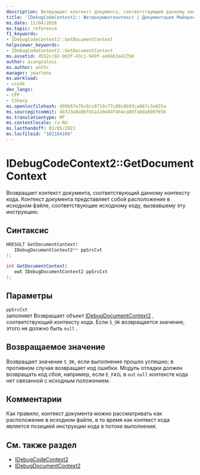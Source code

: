 ```yaml
---
description: Возвращает контекст документа, соответствующий данному контексту кода.
title: 'IDebugCodeContext2:: Жетдокументконтекст | Документация Майкрософт'
ms.date: 11/04/2016
ms.topic: reference
f1_keywords:
- IDebugCodeContext2::GetDocumentContext
helpviewer_keywords:
- IDebugCodeContext2::GetDocumentContext
ms.assetid: d552cc92-963f-43c1-949f-ae6b63a427b8
author: acangialosi
ms.author: anthc
manager: jmartens
ms.workload:
- vssdk
dev_langs:
- CPP
- CSharp
ms.openlocfilehash: d99b67e76c8cc8719c77c88c8b93ca667c3a025a
ms.sourcegitcommit: 4b323a8a8bfd1a1a9e84f4b4ca88fa8da690f656
ms.translationtype: MT
ms.contentlocale: ru-RU
ms.lasthandoff: 03/05/2021
ms.locfileid: "102164166"
---
```

# <a name="idebugcodecontext2getdocumentcontext"></a>IDebugCodeContext2::GetDocumentContext
Возвращает контекст документа, соответствующий данному контексту кода. Контекст документа представляет собой расположение в исходном файле, соответствующее исходному коду, вызвавшему эту инструкцию.

## <a name="syntax"></a>Синтаксис

```cpp
HRESULT GetDocumentContext( 
   IDebugDocumentContext2** ppSrcCxt
);
```

```csharp
int GetDocumentContext( 
   out IDebugDocumentContext2 ppSrcCxt
);
```

## <a name="parameters"></a>Параметры
`ppSrcCxt`\
заполняет Возвращает объект [IDebugDocumentContext2](../../../extensibility/debugger/reference/idebugdocumentcontext2.md) , соответствующий контексту кода. Если `S_OK` возвращается значение, этого не должно быть `null` .

## <a name="return-value"></a>Возвращаемое значение
 Возвращает значение `S_OK`, если выполнение прошло успешно; в противном случае возвращает код ошибки. Модуль отладки должен возвращать код сбоя, например, если `E_FAIL` в `out` `null` контексте кода нет связанной с исходным положением.

## <a name="remarks"></a>Комментарии
 Как правило, контекст документа можно рассматривать как расположение в исходном файле, в то время как контекст кода является позицией инструкции кода в потоке выполнения.

## <a name="see-also"></a>См. также раздел
- [IDebugCodeContext2](../../../extensibility/debugger/reference/idebugcodecontext2.md)
- [IDebugDocumentContext2](../../../extensibility/debugger/reference/idebugdocumentcontext2.md)
